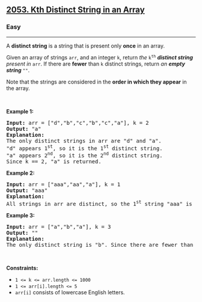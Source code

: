 <h2><a href="https://leetcode.com/problems/kth-distinct-string-in-an-array/">2053. Kth Distinct String in an Array</a></h2><h3>Easy</h3><hr><div style="user-select: auto;"><p style="user-select: auto;">A <strong style="user-select: auto;">distinct string</strong> is a string that is present only <strong style="user-select: auto;">once</strong> in an array.</p>

<p style="user-select: auto;">Given an array of strings <code style="user-select: auto;">arr</code>, and an integer <code style="user-select: auto;">k</code>, return <em style="user-select: auto;">the </em><code style="user-select: auto;">k<sup style="user-select: auto;">th</sup></code><em style="user-select: auto;"> <strong style="user-select: auto;">distinct string</strong> present in </em><code style="user-select: auto;">arr</code>. If there are <strong style="user-select: auto;">fewer</strong> than <code style="user-select: auto;">k</code> distinct strings, return <em style="user-select: auto;">an <strong style="user-select: auto;">empty string </strong></em><code style="user-select: auto;">""</code>.</p>

<p style="user-select: auto;">Note that the strings are considered in the <strong style="user-select: auto;">order in which they appear</strong> in the array.</p>

<p style="user-select: auto;">&nbsp;</p>
<p style="user-select: auto;"><strong style="user-select: auto;">Example 1:</strong></p>

<pre style="user-select: auto;"><strong style="user-select: auto;">Input:</strong> arr = ["d","b","c","b","c","a"], k = 2
<strong style="user-select: auto;">Output:</strong> "a"
<strong style="user-select: auto;">Explanation:</strong>
The only distinct strings in arr are "d" and "a".
"d" appears 1<sup style="user-select: auto;">st</sup>, so it is the 1<sup style="user-select: auto;">st</sup> distinct string.
"a" appears 2<sup style="user-select: auto;">nd</sup>, so it is the 2<sup style="user-select: auto;">nd</sup> distinct string.
Since k == 2, "a" is returned. 
</pre>

<p style="user-select: auto;"><strong style="user-select: auto;">Example 2:</strong></p>

<pre style="user-select: auto;"><strong style="user-select: auto;">Input:</strong> arr = ["aaa","aa","a"], k = 1
<strong style="user-select: auto;">Output:</strong> "aaa"
<strong style="user-select: auto;">Explanation:</strong>
All strings in arr are distinct, so the 1<sup style="user-select: auto;">st</sup> string "aaa" is returned.
</pre>

<p style="user-select: auto;"><strong style="user-select: auto;">Example 3:</strong></p>

<pre style="user-select: auto;"><strong style="user-select: auto;">Input:</strong> arr = ["a","b","a"], k = 3
<strong style="user-select: auto;">Output:</strong> ""
<strong style="user-select: auto;">Explanation:</strong>
The only distinct string is "b". Since there are fewer than 3 distinct strings, we return an empty string "".
</pre>

<p style="user-select: auto;">&nbsp;</p>
<p style="user-select: auto;"><strong style="user-select: auto;">Constraints:</strong></p>

<ul style="user-select: auto;">
	<li style="user-select: auto;"><code style="user-select: auto;">1 &lt;= k &lt;= arr.length &lt;= 1000</code></li>
	<li style="user-select: auto;"><code style="user-select: auto;">1 &lt;= arr[i].length &lt;= 5</code></li>
	<li style="user-select: auto;"><code style="user-select: auto;">arr[i]</code> consists of lowercase English letters.</li>
</ul>
</div>